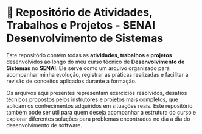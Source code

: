 # 📂 Repositório de Atividades, Trabalhos e Projetos - SENAI Desenvolvimento de Sistemas  

Este repositório contém todas as **atividades, trabalhos e projetos** desenvolvidos ao longo do meu curso técnico de **Desenvolvimento de Sistemas** no **SENAI**. Ele serve como um arquivo organizado para acompanhar minha evolução, registrar as práticas realizadas e facilitar a revisão de conceitos aplicados durante a formação.  

Os arquivos aqui presentes representam exercícios resolvidos, desafios técnicos propostos pelos instrutores e projetos mais completos, que aplicam os conhecimentos adquiridos em situações reais. Este repositório também pode ser útil para quem deseja acompanhar a estrutura do curso e explorar diferentes soluções para problemas encontrados no dia a dia do desenvolvimento de software.  
